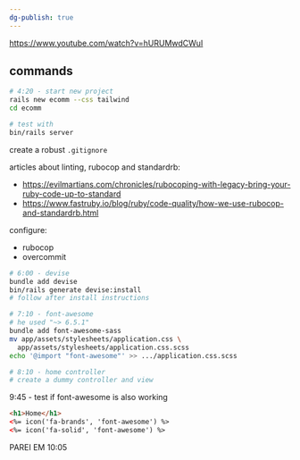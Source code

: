 ```yaml
---
dg-publish: true
---
```

https://www.youtube.com/watch?v=hURUMwdCWuI

## commands

```bash
# 4:20 - start new project
rails new ecomm --css tailwind
cd ecomm

# test with
bin/rails server
```

create a robust `.gitignore`

articles about linting, rubocop and standardrb:
- <https://evilmartians.com/chronicles/rubocoping-with-legacy-bring-your-ruby-code-up-to-standard>
- <https://www.fastruby.io/blog/ruby/code-quality/how-we-use-rubocop-and-standardrb.html>

configure:
  - rubocop
  - overcommit


```bash
# 6:00 - devise
bundle add devise
bin/rails generate devise:install
# follow after install instructions

# 7:10 - font-awesome
# he used "~> 6.5.1"
bundle add font-awesome-sass
mv app/assets/stylesheets/application.css \
  app/assets/stylesheets/application.css.scss
echo '@import "font-awesome"' >> .../application.css.scss

# 8:10 - home controller
# create a dummy controller and view
```

9:45 - test if font-awesome is also working
```html
<h1>Home</h1>
<%= icon('fa-brands', 'font-awesome') %>
<%= icon('fa-solid', 'font-awesome') %>
```

PAREI EM 10:05
